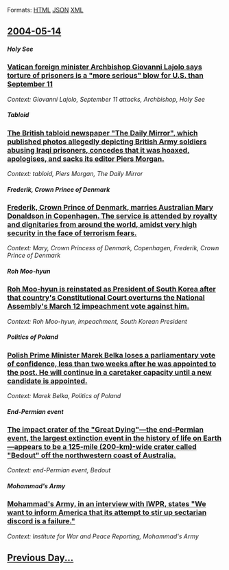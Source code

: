 
Formats: [HTML](2004/05/14/index.html)  [JSON](2004/05/14/index.json)  [XML](2004/05/14/index.xml)  

## [2004-05-14](/news/2004/05/14/index.md)

##### Holy See
### [ Vatican foreign minister Archbishop Giovanni Lajolo says torture of prisoners is a "more serious" blow for U.S. than September 11 ](/news/2004/05/14/vatican-foreign-minister-archbishop-giovanni-lajolo-says-torture-of-prisoners-is-a-more-serious-blow-for-u-s-than-september-11.md)
_Context: Giovanni Lajolo, September 11 attacks, Archbishop, Holy See_

##### Tabloid
### [ The British tabloid newspaper "The Daily Mirror", which published photos allegedly depicting British Army soldiers abusing Iraqi prisoners, concedes that it was hoaxed, apologises, and sacks its editor Piers Morgan. ](/news/2004/05/14/the-british-tabloid-newspaper-the-daily-mirror-which-published-photos-allegedly-depicting-british-army-soldiers-abusing-iraqi-prisoners.md)
_Context: tabloid, Piers Morgan, The Daily Mirror_

##### Frederik, Crown Prince of Denmark
### [ Frederik, Crown Prince of Denmark, marries Australian Mary Donaldson in Copenhagen. The service is attended by royalty and dignitaries from around the world, amidst very high security in the face of terrorism fears. ](/news/2004/05/14/frederik-crown-prince-of-denmark-marries-australian-mary-donaldson-in-copenhagen-the-service-is-attended-by-royalty-and-dignitaries-from.md)
_Context: Mary, Crown Princess of Denmark, Copenhagen, Frederik, Crown Prince of Denmark_

##### Roh Moo-hyun
### [ Roh Moo-hyun is reinstated as President of South Korea after that country's Constitutional Court overturns the National Assembly's March 12 impeachment vote against him. ](/news/2004/05/14/roh-moo-hyun-is-reinstated-as-president-of-south-korea-after-that-country-s-constitutional-court-overturns-the-national-assembly-s-march-12.md)
_Context: Roh Moo-hyun, impeachment, South Korean President_

##### Politics of Poland
### [ Polish Prime Minister Marek Belka loses a parliamentary vote of confidence, less than two weeks after he was appointed to the post. He will continue in a caretaker capacity until a new candidate is appointed. ](/news/2004/05/14/polish-prime-minister-marek-belka-loses-a-parliamentary-vote-of-confidence-less-than-two-weeks-after-he-was-appointed-to-the-post-he-will.md)
_Context: Marek Belka, Politics of Poland_

##### End-Permian event
### [ The impact crater of the "Great Dying"&mdash;the end-Permian event, the largest extinction event in the history of life on Earth&mdash;appears to be a 125-mile (200-km)-wide crater called "Bedout" off the northwestern coast of Australia. ](/news/2004/05/14/the-impact-crater-of-the-great-dying-mdash-the-end-permian-event-the-largest-extinction-event-in-the-history-of-life-on-earth-mdash-appe.md)
_Context: end-Permian event, Bedout_

##### Mohammad's Army
### [ Mohammad's Army, in an interview with IWPR, states "We want to inform America that its attempt to stir up sectarian discord is a failure." ](/news/2004/05/14/mohammad-s-army-in-an-interview-with-iwpr-states-we-want-to-inform-america-that-its-attempt-to-stir-up-sectarian-discord-is-a-failure.md)
_Context: Institute for War and Peace Reporting, Mohammad's Army_

## [Previous Day...](/news/2004/05/13/index.md)

